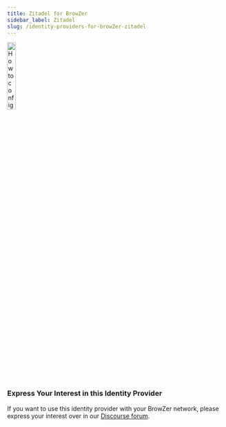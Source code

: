 ```yaml
---
title: Zitadel for BrowZer
sidebar_label: Zitadel
slug: /identity-providers-for-browZer-zitadel
---
```


<head>
  <title>Zitadel for OpenZiti BrowZer</title>
  <meta
    name="description"
    content="How to configure Zitadel for OpenZiti BrowZer."
  />
</head>

<img src="/icons/logo-zitadel.png" alt="How to configure Zitadel for OpenZiti BrowZer" width="20%"/>

### Express Your Interest in this Identity Provider
If you want to use this identity provider with your BrowZer network, please express your interest over in our [Discourse forum](https://openziti.discourse.group/).
